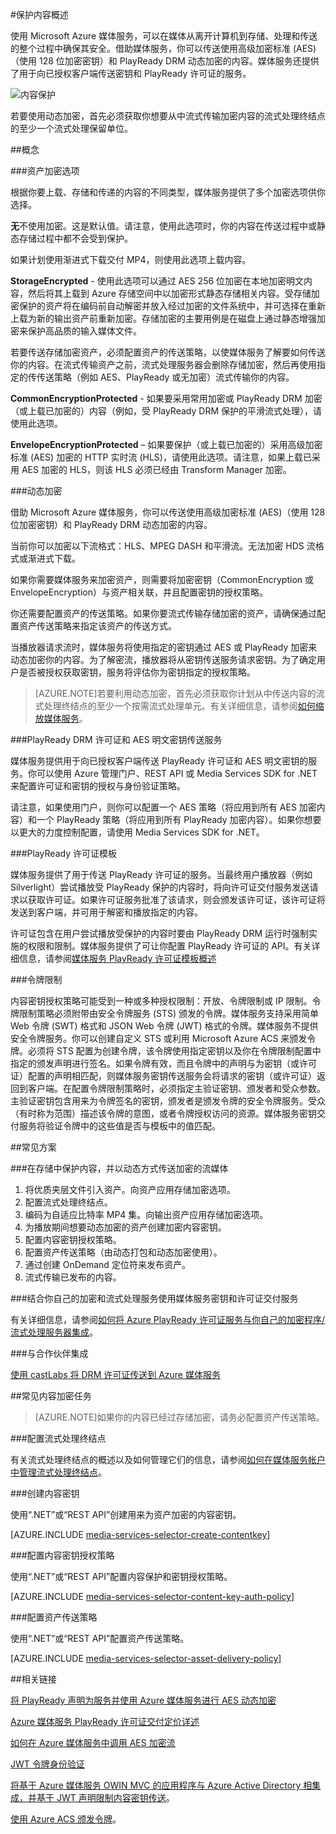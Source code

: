 <properties 
	pageTitle="保护内容概述" 
	description="本文概述了如何使用媒体服务来进行内容保护。" 
	services="media-services" 
	documentationCenter="" 
	authors="Juliako" 
	manager="dwrede" 
	editor=""/>

<tags 
	ms.service="media-services" 
	ms.date="07/07/2015"
	wacn.date="08/29/2015"/>

#保护内容概述


使用 Microsoft Azure 媒体服务，可以在媒体从离开计算机到存储、处理和传送的整个过程中确保其安全。借助媒体服务，你可以传送使用高级加密标准 (AES)（使用 128 位加密密钥）和 PlayReady DRM 动态加密的内容。媒体服务还提供了用于向已授权客户端传送密钥和 PlayReady 许可证的服务。

![内容保护][content-protection]

若要使用动态加密，首先必须获取你想要从中流式传输加密内容的流式处理终结点的至少一个流式处理保留单位。

##概念

###资产加密选项

根据你要上载、存储和传递的内容的不同类型，媒体服务提供了多个加密选项供你选择。

**无**不使用加密。这是默认值。请注意，使用此选项时，你的内容在传送过程中或静态存储过程中都不会受到保护。

如果计划使用渐进式下载交付 MP4，则使用此选项上载内容。

**StorageEncrypted** - 使用此选项可以通过 AES 256 位加密在本地加密明文内容，然后将其上载到 Azure 存储空间中以加密形式静态存储相关内容。受存储加密保护的资产将在编码前自动解密并放入经过加密的文件系统中，并可选择在重新上载为新的输出资产前重新加密。存储加密的主要用例是在磁盘上通过静态增强加密来保护高品质的输入媒体文件。

若要传送存储加密资产，必须配置资产的传送策略，以使媒体服务了解要如何传送你的内容。在流式传输资产之前，流式处理服务器会删除存储加密，然后再使用指定的传传送策略（例如 AES、PlayReady 或无加密）流式传输你的内容。

**CommonEncryptionProtected** - 如果要采用常用加密或 PlayReady DRM 加密（或上载已加密的）内容（例如，受 PlayReady DRM 保护的平滑流式处理），请使用此选项。

**EnvelopeEncryptionProtected** – 如果要保护（或上载已加密的）采用高级加密标准 (AES) 加密的 HTTP 实时流 (HLS)，请使用此选项。请注意，如果上载已采用 AES 加密的 HLS，则该 HLS 必须已经由 Transform Manager 加密。



###动态加密

借助 Microsoft Azure 媒体服务，你可以传送使用高级加密标准 (AES)（使用 128 位加密密钥）和 PlayReady DRM 动态加密的内容。

当前你可以加密以下流格式：HLS、MPEG DASH 和平滑流。无法加密 HDS 流格式或渐进式下载。

如果你需要媒体服务来加密资产，则需要将加密密钥（CommonEncryption 或 EnvelopeEncryption）与资产相关联，并且配置密钥的授权策略。

你还需要配置资产的传送策略。如果你要流式传输存储加密的资产，请确保通过配置资产传送策略来指定该资产的传送方式。

当播放器请求流时，媒体服务将使用指定的密钥通过 AES 或 PlayReady 加密来动态加密你的内容。为了解密流，播放器将从密钥传送服务请求密钥。为了确定用户是否被授权获取密钥，服务将评估你为密钥指定的授权策略。

>[AZURE.NOTE]若要利用动态加密，首先必须获取你计划从中传送内容的流式处理终结点的至少一个按需流式处理单元。有关详细信息，请参阅[如何缩放媒体服务](/documentation/articles/media-services-manage-origins#scale_streaming_endpoints)。

###PlayReady DRM 许可证和 AES 明文密钥传送服务

媒体服务提供用于向已授权客户端传送 PlayReady 许可证和 AES 明文密钥的服务。你可以使用 Azure 管理门户、REST API 或 Media Services SDK for .NET 来配置许可证和密钥的授权与身份验证策略。

请注意，如果使用门户，则你可以配置一个 AES 策略（将应用到所有 AES 加密内容）和一个 PlayReady 策略（将应用到所有 PlayReady 加密内容）。如果你想要以更大的力度控制配置，请使用 Media Services SDK for .NET。

###PlayReady 许可证模板

媒体服务提供了用于传送 PlayReady 许可证的服务。当最终用户播放器（例如 Silverlight）尝试播放受 PlayReady 保护的内容时，将向许可证交付服务发送请求以获取许可证。如果许可证服务批准了该请求，则会颁发该许可证，该许可证将发送到客户端，并可用于解密和播放指定的内容。

许可证包含在用户尝试播放受保护的内容时要由 PlayReady DRM 运行时强制实施的权限和限制。媒体服务提供了可让你配置 PlayReady 许可证的 API。有关详细信息，请参阅[媒体服务 PlayReady 许可证模板概述](https://msdn.microsoft.com/zh-CN/library/azure/dn783459.aspx)

###令牌限制

内容密钥授权策略可能受到一种或多种授权限制：开放、令牌限制或 IP 限制。令牌限制策略必须附带由安全令牌服务 (STS) 颁发的令牌。媒体服务支持采用简单 Web 令牌 (SWT) 格式和 JSON Web 令牌 (JWT) 格式的令牌。媒体服务不提供安全令牌服务。你可以创建自定义 STS 或利用 Microsoft Azure ACS 来颁发令牌。必须将 STS 配置为创建令牌，该令牌使用指定密钥以及你在令牌限制配置中指定的颁发声明进行签名。如果令牌有效，而且令牌中的声明与为密钥（或许可证）配置的声明相匹配，则媒体服务密钥传送服务会将请求的密钥（或许可证）返回到客户端。在配置令牌限制策略时，必须指定主验证密钥、颁发者和受众参数。主验证密钥包含用来为令牌签名的密钥，颁发者是颁发令牌的安全令牌服务。受众（有时称为范围）描述该令牌的意图，或者令牌授权访问的资源。媒体服务密钥交付服务将验证令牌中的这些值是否与模板中的值匹配。

##常见方案

###在存储中保护内容，并以动态方式传送加密的流媒体  

1. 将优质夹层文件引入资产。向资产应用存储加密选项。
2. 配置流式处理终结点。
1. 编码为自适应比特率 MP4 集。向输出资产应用存储加密选项。
1. 为播放期间想要动态加密的资产创建加密内容密钥。
2. 配置内容密钥授权策略。
1. 配置资产传送策略（由动态打包和动态加密使用）。
1. 通过创建 OnDemand 定位符来发布资产。
1. 流式传输已发布的内容。

###结合你自己的加密和流式处理服务使用媒体服务密钥和许可证交付服务

有关详细信息，请参阅[如何将 Azure PlayReady 许可证服务与你自己的加密程序/流式处理服务器集成](http://mingfeiy.com/integrate-azure-playready-license-service-encryptorstreaming-server)。

###与合作伙伴集成

[使用 castLabs 将 DRM 许可证传送到 Azure 媒体服务](/documentation/articles/media-services-castlabs-integration)


##常见内容加密任务

>[AZURE.NOTE]如果你的内容已经过存储加密，请务必配置资产传送策略。

###配置流式处理终结点

有关流式处理终结点的概述以及如何管理它们的信息，请参阅[如何在媒体服务帐户中管理流式处理终结点](/documentation/articles/media-services-manage-origins)。

###创建内容密钥

使用“.NET”或“REST API”创建用来为资产加密的内容密钥。

[AZURE.INCLUDE [media-services-selector-create-contentkey](../includes/media-services-selector-create-contentkey)]

###配置内容密钥授权策略 

使用“.NET”或“REST API”配置内容保护和密钥授权策略。

[AZURE.INCLUDE [media-services-selector-content-key-auth-policy](../includes/media-services-selector-content-key-auth-policy)]

###配置资产传送策略

使用“.NET”或“REST API”配置资产传送策略。

[AZURE.INCLUDE [media-services-selector-asset-delivery-policy](../includes/media-services-selector-asset-delivery-policy)]


##相关链接

[将 PlayReady 声明为服务并使用 Azure 媒体服务进行 AES 动态加密](http://mingfeiy.com/playready)

[Azure 媒体服务 PlayReady 许可证交付定价详述](http://mingfeiy.com/playready-pricing-explained-in-azure-media-services)

[如何在 Azure 媒体服务中调用 AES 加密流](http://mingfeiy.com/debug-aes-encrypted-stream-azure-media-services)

[JWT 令牌身份验证](http://www.gtrifonov.com/2015/01/03/jwt-token-authentication-in-azure-media-services-and-dynamic-encryption/)

[将基于 Azure 媒体服务 OWIN MVC 的应用程序与 Azure Active Directory 相集成，并基于 JWT 声明限制内容密钥传送](http://www.gtrifonov.com/2015/01/24/mvc-owin-azure-media-services-ad-integration/)。

[使用 Azure ACS 颁发令牌](http://mingfeiy.com/acs-with-key-services)。

[content-protection]: ./media/media-services-content-protection/media-services-content-protection.png

<!---HONumber=67-->
